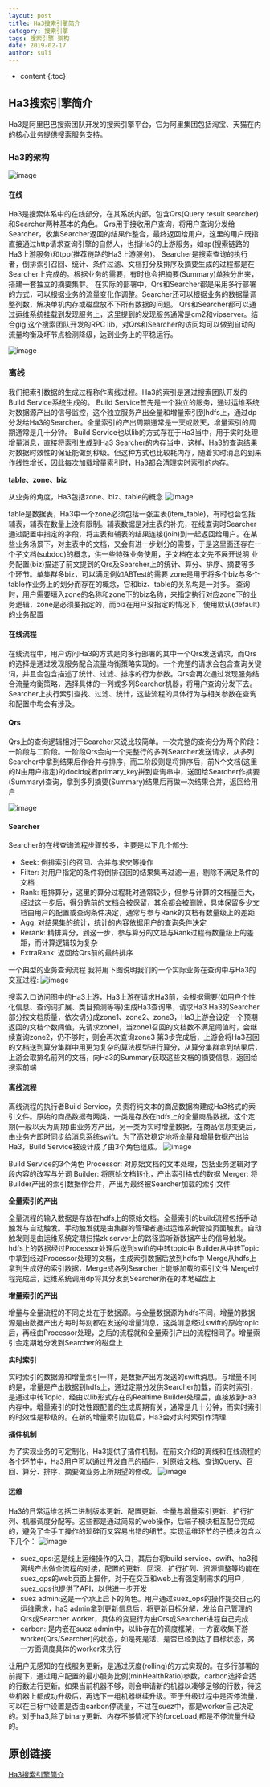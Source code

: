 ```yaml
---
layout: post
title: Ha3搜索引擎简介
category: 搜索引擎
tags: 搜索引擎 架构
date: 2019-02-17
author: suli
---
```


* content
{:toc}

## Ha3搜索引擎简介

Ha3是阿里巴巴搜索团队开发的搜索引擎平台，它为阿里集团包括淘宝、天猫在内的核心业务提供搜索服务支持。
 
### Ha3的架构
![image](http://ata2-img.cn-hangzhou.img-pub.aliyun-inc.com/62e658624295423c45d252230f34deb3.png)













#### 在线
Ha3是搜索体系中的在线部分，在其系统内部，包含Qrs(Query result searcher)和Searcher两种基本的角色。
Qrs用于接收用户查询，将用户查询分发给Searcher，收集Searcher返回的结果作整合，最终返回给用户，这里的用户既指直接通过http请求查询引擎的自然人，也指Ha3的上游服务，如sp(搜索链路的Ha3上游服务)和tpp(推荐链路的Ha3上游服务)。
Searcher是搜索查询的执行者，倒排索引召回、统计、条件过滤、文档打分及排序及摘要生成的过程都是在Searcher上完成的。根据业务的需要，有时也会把摘要(Summary)单独分出来，搭建一套独立的摘要集群。
在实际的部署中，Qrs和Searcher都是采用多行部署的方式，可以根据业务的流量变化作调整。Searcher还可以根据业务的数据量调整列数，解决单机内存或磁盘放不下所有数据的问题。
Qrs和Searcher都可以通过运维系统挂载到发现服务上，这里提到的发现服务通常是cm2和vipserver。结合gig 这个搜索团队开发的RPC lib，对Qrs和Searcher的访问均可以做到自动的流量均衡及坏节点检测降级，达到业务上的平稳运行。

 ![image](http://ata2-img.cn-hangzhou.img-pub.aliyun-inc.com/1c652de239878b32a95d70c44c38b1bb.png)
### 离线
我们把索引数据的生成过程称作离线过程。Ha3的索引是通过搜索团队开发的Build Service系统生成的。
Build Service首先是一个独立的服务，通过运维系统对数据源产出的信号监控，这个独立服务产出全量和增量索引到hdfs上，通过dp分发给Ha3的Searcher。全量索引的产出周期通常是一天或数天，增量索引的周期通常是几十分钟。
Build Service也以lib的方式存在于Ha3当中，用于实时处理增量消息，直接将索引生成到Ha3 Searcher的内存当中，这样，Ha3的查询结果对数据时效性的保证能做到秒级。但这种方式也比较耗内存，随着实时消息的到来作线性增长，因此每次加载增量索引时，Ha3都会清理实时索引的内存。
 
**table、zone、biz**

从业务的角度，Ha3包括zone、biz、table的概念
![image](http://ata2-img.cn-hangzhou.img-pub.aliyun-inc.com/433ccf6c1ea26741b09fe191ebeb3ad7.png)

table是数据表，Ha3中一个zone必须包括一张主表(item_table)，有时也会包括辅表，辅表在数量上没有限制。辅表数据是对主表的补充，在线查询时Searcher通过配置中指定的字段，将主表和辅表的结果连接(join)到一起返回给用户。在某些业务场景下，对主表中的文档，又会有进一步划分的需要，于是这里面还存在一个子文档(subdoc)的概念，供一些特殊业务使用，子文档在本文先不展开说明
业务配置(biz)描述了前文提到的Qrs及Searcher上的统计、算分、排序、摘要等多个环节。单集群多biz，可以满足例如ABTest的需要
zone是用于将多个biz与多个table作业务上的划分而存在的概念，它和biz、table的关系均是一对多。
查询时，用户需要填入zone的名称和zone下的biz名称，来指定执行对应zone下的业务逻辑，zone是必须要指定的，而biz在用户没指定的情况下，使用默认(default)的业务配置
 
#### 在线流程
在线流程中，用户访问Ha3的方式是向多行部署的其中一个Qrs发送请求，而Qrs的选择是通过发现服务配合流量均衡策略实现的。一个完整的请求会包含查询关键词，并且会包含描述了统计、过滤、排序的行为参数。Qrs会再次通过发现服务结合流量均衡策略，选择具体的一列或多列Searcher机器，将用户查询分发下去。Searcher上执行索引查找、过滤、统计，这些流程的具体行为与相关参数在查询和配置中均会有涉及。
 
#### Qrs
Qrs上的查询逻辑相对于Searcher来说比较简单。一次完整的查询分为两个阶段：一阶段与二阶段。一阶段Qrs会向一个完整行的多列Searcher发送请求，从多列Searcher中拿到结果后作合并与排序，而二阶段则是将排序后，前N个文档(这里的N由用户指定)的docid或者primary_key拼到查询串中，送回给Searcher作摘要(Summary)查询，拿到多列摘要(Summary)结果后再做一次结果合并，返回给用户
 
![image](http://ata2-img.cn-hangzhou.img-pub.aliyun-inc.com/175625b05bd6ff503ade27264315888b.png)
 
#### Searcher
Searcher的在线查询流程步骤较多，主要是以下几个部分:

- Seek: 倒排索引的召回、合并与求交等操作
- Filter: 对用户指定的条件将倒排召回的结果集再过滤一遍，剔除不满足条件的文档
- Rank: 粗排算分，这里的算分过程耗时通常较少，但参与计算的文档量巨大，经过这一步后，得分靠前的文档会被保留，其余都会被删除，具体保留多少文档由用户的配置或查询条件决定，通常与参与Rank的文档有数量级上的差距
- Agg: 对结果集的统计，统计的内容依据用户的查询条件决定
- Rerank: 精排算分，到这一步，参与算分的文档与Rank过程有数量级上的差距，而计算逻辑较为复杂
- ExtraRank: 返回给Qrs前的最终排序
 
一个典型的业务查询流程
    我将用下图说明我们的一个实际业务在查询中与Ha3的交互过程:
![image](http://ata2-img.cn-hangzhou.img-pub.aliyun-inc.com/d272280fbeed21005f098f1f5cc24c2d.png)
 
搜索入口访问图中的Ha3上游，Ha3上游在请求Ha3前，会根据需要(如用户个性化信息、查询词扩展、类目预测等等)生成Ha3查询串，请求Ha3
Ha3的Searcher部分按文档质量，依次切分成zone1、zone2、zone3，Ha3上游会设定一个预期返回的文档个数阈值，先请求zone1，当zone1召回的文档数不满足阈值时，会继续查询zone2，仍不够时，则会再次查询zone3
第3步完成后，上游会将Ha3召回的文档送到算分集群中用更为复杂的算法模型进行算分，从算分集群拿到结果后，上游会取排名前列的文档，向Ha3的Summary获取这些文档的摘要信息，返回给搜索前端
 
#### 离线流程

离线流程的执行者Build Service，负责将纯文本的商品数据构建成Ha3格式的索引文件。原始的商品数据有两类，一类是存放在hdfs上的全量商品数据，这个定期(一般以天为周期)由业务方产出，另一类为实时增量数据，在商品信息变更后，由业务方即时同步给消息系统swift。为了高效稳定地将全量和增量数据产出给Ha3，Build Service被设计成了由3个角色组成。
 ![image](http://ata2-img.cn-hangzhou.img-pub.aliyun-inc.com/1b2f88f2a40c193109a32968f2efd27f.png)

Build Service的3个角色
Processor: 对原始文档的文本处理，包括业务逻辑对字段内容的改写与分词
Builder: 将原始文档转化，产出索引格式的数据
Merger: 将Builder产出的索引数据作合并，产出为最终被Searcher加载的索引文件
 
**全量索引的产出**

全量流程的输入数据是存放在hdfs上的原始文档。全量索引的build流程包括手动触发与自动触发。手动触发就是由集群的管理者通过运维系统管控页面触发。自动触发则是由运维系统定期扫描zk server上的路径监听新数据产出的信号触发。
hdfs上的数据经过Processor处理后送到swift的中转topic中
Builder从中转Topic中拿到经过Processor处理的文档，生成索引数据后放到hdfs中
Merge从hdfs上拿到生成好的索引数据，Merge成各列Searcher上能够加载的索引文件
Merge过程完成后，运维系统调用dp将其分发到Searcher所在的本地磁盘上
 
**增量索引的产出**

增量与全量流程的不同之处在于数据源。与全量数据源为hdfs不同，增量的数据源是由数据产出方每时每刻都在发送的增量消息，这类消息经过swift的原始topic后，再经由Processor处理，之后的流程就和全量索引产出的流程相同了。增量索引会定期地分发到Searcher的磁盘上
 
**实时索引**

实时索引的数据源和增量索引一样，是数据产出方发送的swift消息。与增量不同的是，增量是产出数据到hdfs上，通过定期分发供Searcher加载，而实时索引，是通过中转Topic，经由以lib形式存在的Realtime Builder处理后，直接放到Ha3内存中。增量索引的时效性跟配置的生成周期有关，通常是几十分钟，而实时索引的时效性是秒级的。在新的增量索引加载后，Ha3会对实时索引作清理
 
**插件机制**

为了实现业务的可定制化，Ha3提供了插件机制。在前文介绍的离线和在线流程的各个环节中，Ha3用户可以通过开发自己的插件，对原始文档、查询Query、召回、算分、排序、摘要做业务上所期望的修改。
![image](http://ata2-img.cn-hangzhou.img-pub.aliyun-inc.com/427462e7188589d9c71d296cb4497a72.png)
 
#### 运维
Ha3的日常运维包括二进制版本更新、配置更新、全量与增量索引更新、扩行扩列、机器调度分配等。这些都是通过简易的web操作，后端子模块相互配合完成的，避免了全手工操作的琐碎而又容易出错的细节。实现运维环节的子模块包含以下几个：
![image](http://ata2-img.cn-hangzhou.img-pub.aliyun-inc.com/4fd7610ec81a73ea9ec932e8e261a398.png)

- suez_ops:这是线上运维操作的入口，其后台将build service、swift、ha3和离线产出做全流程的对接，配置的更新、回滚、扩行扩列、资源调整等均能在suez_ops的web页面上操作，对于在交互和web上有强定制需求的用户，suez_ops也提供了API，以供进一步开发
- suez admin:这是一个承上启下的角色。用户通过suez_ops的操作提交自己的运维需求，ha3 admin拿到更新信息后，将更新目标分解，发给自己管理的Qrs或Searcher worker，具体的变更行为由Qrs或Searcher进程自己完成
- carbon: 是内嵌在suez admin中，以lib存在的调度框架，一方面收集下游worker(Qrs/Searcher)的状态，如是死是活、是否已经到达了目标状态，另一方面调度具体的worker来执行

让用户无感知的在线服务更新，是通过灰度(rolling)的方式实现的。在多行部署的前提下，通过用户配置的最小服务比例(minHealthRatio)参数，carbon选择合适的行数进行更新。如果当前机器不够，则会申请新的机器以凑够足够的行数，待这些机器上都成功升级后，再选下一组机器继续升级。至于升级过程中是否停流量，可以在目标中设置是否由carbon停流量，不过在suez中，都是worker自己决定的。对于ha3,除了binary更新、内存不够情况下的forceLoad,都是不停流量升级的。

## 原创链接

[Ha3搜索引擎简介](https://yq.aliyun.com/articles/585400?spm=a2c4e.11153959.teamhomeleft.175.446f44efDu4ltc)